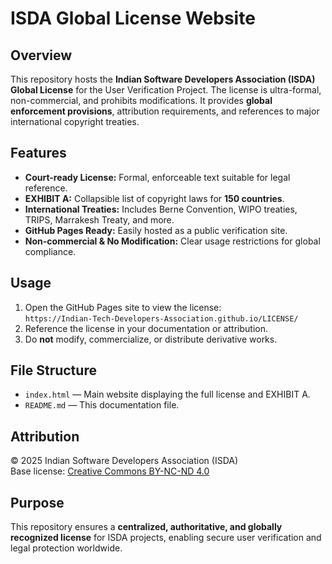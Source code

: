 # ISDA Global License Website

## Overview
This repository hosts the **Indian Software Developers Association (ISDA) Global License** for the User Verification Project. The license is ultra-formal, non-commercial, and prohibits modifications. It provides **global enforcement provisions**, attribution requirements, and references to major international copyright treaties.

## Features
- **Court-ready License:** Formal, enforceable text suitable for legal reference.
- **EXHIBIT A:** Collapsible list of copyright laws for **150 countries**.
- **International Treaties:** Includes Berne Convention, WIPO treaties, TRIPS, Marrakesh Treaty, and more.
- **GitHub Pages Ready:** Easily hosted as a public verification site.
- **Non-commercial & No Modification:** Clear usage restrictions for global compliance.

## Usage
1. Open the GitHub Pages site to view the license:  
   `https://Indian-Tech-Developers-Association.github.io/LICENSE/`
2. Reference the license in your documentation or attribution.
3. Do **not** modify, commercialize, or distribute derivative works.

## File Structure
- `index.html` — Main website displaying the full license and EXHIBIT A.
- `README.md` — This documentation file.


## Attribution
© 2025 Indian Software Developers Association (ISDA)  
Base license: [Creative Commons BY-NC-ND 4.0](https://creativecommons.org/licenses/by-nc-nd/4.0/)

## Purpose
This repository ensures a **centralized, authoritative, and globally recognized license** for ISDA projects, enabling secure user verification and legal protection worldwide.

